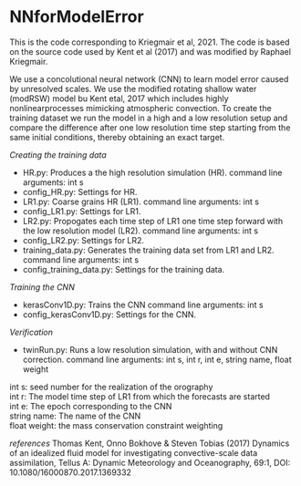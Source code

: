 # NNforModelError
This is the code corresponding to Kriegmair et al, 2021. The code is based on the source code used by Kent et al (2017) and was modified by Raphael Kriegmair.  

We use a concolutional neural network (CNN) to learn model error caused by unresolved scales. We use the modified rotating shallow water (modRSW) model bu Kent etal, 2017 which includes highly nonlinearprocesses mimicking atmospheric convection. To create the training dataset we run the model in a high and a low resolution setup and compare the difference after one low resolution time step starting from the same initial conditions, thereby obtaining an exact target.

*Creating the training data*
- HR.py: Produces a the high resolution simulation (HR). 
  command line arguments: int s
- config_HR.py: Settings for HR.
- LR1.py: Coarse grains HR (LR1).
  command line arguments: int s 
- config_LR1.py: Settings for LR1.
- LR2.py: Propogates each time step of LR1 one time step forward with the low resolution model (LR2).
  command line arguments: int s 
- config_LR2.py: Settings for LR2.
- training_data.py: Generates the training data set from LR1 and LR2.
  command line arguments: int s
- config_training_data.py: Settings for the training data.
 
*Training the CNN*
- kerasConv1D.py: Trains the CNN
  command line arguments: int s
- config_kerasConv1D.py: Settings for the CNN.

*Verification*
- twinRun.py: Runs a low resolution simulation, with and without CNN correction.
  command line arguments: int s, int r, int e, string name, float weight
  
int s: seed number for the realization of the orography \
int r: The model time step of LR1 from which the forecasts are started \
int e: The epoch corresponding to the CNN \
string name: The name of the CNN \
float weight: the mass conservation constraint weighting

*references*
Thomas Kent, Onno Bokhove & Steven Tobias (2017) Dynamics of an idealized fluid model for investigating convective-scale data assimilation, Tellus A: Dynamic Meteorology and Oceanography, 69:1, DOI: 10.1080/16000870.2017.1369332
